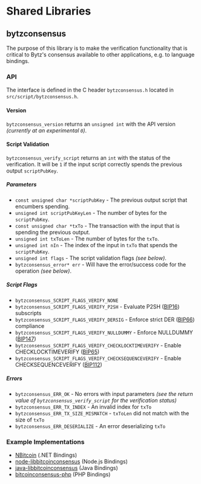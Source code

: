 Shared Libraries
================

## bytzconsensus

The purpose of this library is to make the verification functionality that is critical to Bytz's consensus available to other applications, e.g. to language bindings.

### API

The interface is defined in the C header `bytzconsensus.h` located in  `src/script/bytzconsensus.h`.

#### Version

`bytzconsensus_version` returns an `unsigned int` with the API version *(currently at an experimental `0`)*.

#### Script Validation

`bytzconsensus_verify_script` returns an `int` with the status of the verification. It will be `1` if the input script correctly spends the previous output `scriptPubKey`.

##### Parameters
- `const unsigned char *scriptPubKey` - The previous output script that encumbers spending.
- `unsigned int scriptPubKeyLen` - The number of bytes for the `scriptPubKey`.
- `const unsigned char *txTo` - The transaction with the input that is spending the previous output.
- `unsigned int txToLen` - The number of bytes for the `txTo`.
- `unsigned int nIn` - The index of the input in `txTo` that spends the `scriptPubKey`.
- `unsigned int flags` - The script validation flags *(see below)*.
- `bytzconsensus_error* err` - Will have the error/success code for the operation *(see below)*.

##### Script Flags
- `bytzconsensus_SCRIPT_FLAGS_VERIFY_NONE`
- `bytzconsensus_SCRIPT_FLAGS_VERIFY_P2SH` - Evaluate P2SH ([BIP16](https://github.com/bitcoin/bips/blob/master/bip-0016.mediawiki)) subscripts
- `bytzconsensus_SCRIPT_FLAGS_VERIFY_DERSIG` - Enforce strict DER ([BIP66](https://github.com/bitcoin/bips/blob/master/bip-0066.mediawiki)) compliance
- `bytzconsensus_SCRIPT_FLAGS_VERIFY_NULLDUMMY` - Enforce NULLDUMMY ([BIP147](https://github.com/bitcoin/bips/blob/master/bip-0147.mediawiki))
- `bytzconsensus_SCRIPT_FLAGS_VERIFY_CHECKLOCKTIMEVERIFY` - Enable CHECKLOCKTIMEVERIFY ([BIP65](https://github.com/bitcoin/bips/blob/master/bip-0065.mediawiki))
- `bytzconsensus_SCRIPT_FLAGS_VERIFY_CHECKSEQUENCEVERIFY` - Enable CHECKSEQUENCEVERIFY ([BIP112](https://github.com/bitcoin/bips/blob/master/bip-0112.mediawiki))

##### Errors
- `bytzconsensus_ERR_OK` - No errors with input parameters *(see the return value of `bytzconsensus_verify_script` for the verification status)*
- `bytzconsensus_ERR_TX_INDEX` - An invalid index for `txTo`
- `bytzconsensus_ERR_TX_SIZE_MISMATCH` - `txToLen` did not match with the size of `txTo`
- `bytzconsensus_ERR_DESERIALIZE` - An error deserializing `txTo`

### Example Implementations
- [NBitcoin](https://github.com/NicolasDorier/NBitcoin/blob/master/NBitcoin/Script.cs#L814) (.NET Bindings)
- [node-libbitcoinconsensus](https://github.com/bitpay/node-libbitcoinconsensus) (Node.js Bindings)
- [java-libbitcoinconsensus](https://github.com/dexX7/java-libbitcoinconsensus) (Java Bindings)
- [bitcoinconsensus-php](https://github.com/Bit-Wasp/bitcoinconsensus-php) (PHP Bindings)

